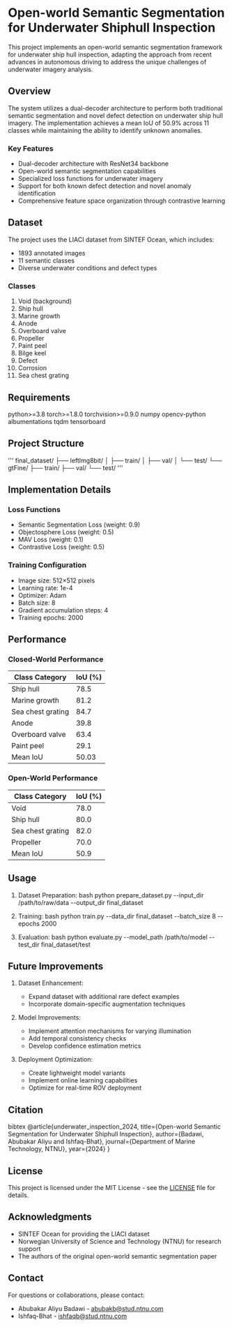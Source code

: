 # Open-world Semantic Segmentation for Underwater Shiphull Inspection

This project implements an open-world semantic segmentation framework for underwater ship hull inspection, adapting the approach from recent advances in autonomous driving to address the unique challenges of underwater imagery analysis.

## Overview

The system utilizes a dual-decoder architecture to perform both traditional semantic segmentation and novel defect detection on underwater ship hull imagery. The implementation achieves a mean IoU of 50.9% across 11 classes while maintaining the ability to identify unknown anomalies.

### Key Features

- Dual-decoder architecture with ResNet34 backbone
- Open-world semantic segmentation capabilities
- Specialized loss functions for underwater imagery 
- Support for both known defect detection and novel anomaly identification
- Comprehensive feature space organization through contrastive learning

## Dataset

The project uses the LIACI dataset from SINTEF Ocean, which includes:
- 1893 annotated images
- 11 semantic classes 
- Diverse underwater conditions and defect types

### Classes
1. Void (background)
2. Ship hull
3. Marine growth
4. Anode
5. Overboard valve
6. Propeller
7. Paint peel
8. Bilge keel
9. Defect
10. Corrosion
11. Sea chest grating

## Requirements


python>=3.8
torch>=1.8.0
torchvision>=0.9.0
numpy
opencv-python
albumentations
tqdm
tensorboard


## Project Structure

'''
final_dataset/
├── leftImg8bit/
│   ├── train/
│   ├── val/
│   └── test/
└── gtFine/
    ├── train/
    ├── val/
    └── test/
'''

## Implementation Details

### Loss Functions
- Semantic Segmentation Loss (weight: 0.9)
- Objectosphere Loss (weight: 0.5)
- MAV Loss (weight: 0.1)
- Contrastive Loss (weight: 0.5)

### Training Configuration
- Image size: 512×512 pixels
- Learning rate: 1e-4
- Optimizer: Adam
- Batch size: 8
- Gradient accumulation steps: 4
- Training epochs: 2000

## Performance

### Closed-World Performance
| Class Category | IoU (%) |
|----------------|---------|
| Ship hull | 78.5 |
| Marine growth | 81.2 |
| Sea chest grating | 84.7 |
| Anode | 39.8 |
| Overboard valve | 63.4 |
| Paint peel | 29.1 |
| Mean IoU | 50.03 |

### Open-World Performance
| Class Category | IoU (%) |
|----------------|---------|
| Void | 78.0 |
| Ship hull | 80.0 |
| Sea chest grating | 82.0 |
| Propeller | 70.0 |
| Mean IoU | 50.9 |

## Usage

1. Dataset Preparation:
bash
python prepare_dataset.py --input_dir /path/to/raw/data --output_dir final_dataset


2. Training:
bash
python train.py --data_dir final_dataset --batch_size 8 --epochs 2000


3. Evaluation:
bash
python evaluate.py --model_path /path/to/model --test_dir final_dataset/test


## Future Improvements

1. Dataset Enhancement:
   - Expand dataset with additional rare defect examples
   - Incorporate domain-specific augmentation techniques

2. Model Improvements:
   - Implement attention mechanisms for varying illumination
   - Add temporal consistency checks
   - Develop confidence estimation metrics

3. Deployment Optimization:
   - Create lightweight model variants
   - Implement online learning capabilities
   - Optimize for real-time ROV deployment

## Citation

bibtex
@article{underwater_inspection_2024,
  title={Open-world Semantic Segmentation for Underwater Shiphull Inspection},
  author={Badawi, Abubakar Aliyu and Ishfaq-Bhat},
  journal={Department of Marine Technology, NTNU},
  year={2024}
}


## License

This project is licensed under the MIT License - see the [LICENSE](LICENSE) file for details.

## Acknowledgments

- SINTEF Ocean for providing the LIACI dataset
- Norwegian University of Science and Technology (NTNU) for research support
- The authors of the original open-world semantic segmentation paper

## Contact

For questions or collaborations, please contact:
- Abubakar Aliyu Badawi - abubakb@stud.ntnu.com
- Ishfaq-Bhat - ishfaqb@stud.ntnu.com
